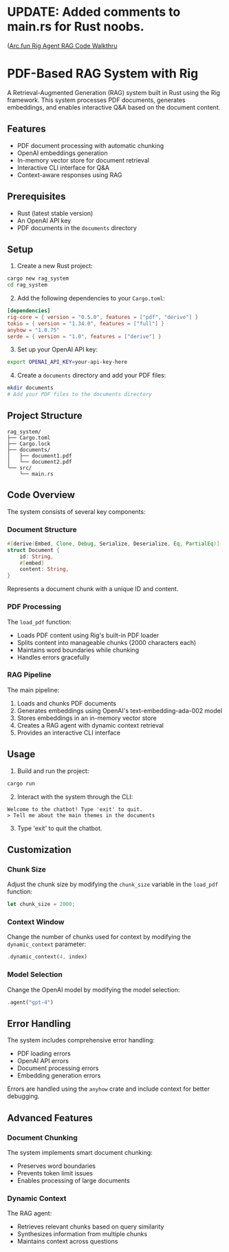 # UPDATE: Added comments to main.rs for Rust noobs. 
([Arc.fun Rig Agent RAG Code Walkthru](https://github.com/unicornlaunching/rig-rag-system-example/blob/main/The%20Syndicate%20-%20Making%20Agents%20with%20Rig%20on%20Arc.fun%20with%20Rust.mp3?raw=true)

# PDF-Based RAG System with Rig

A Retrieval-Augmented Generation (RAG) system built in Rust using the Rig framework. This system processes PDF documents, generates embeddings, and enables interactive Q&A based on the document content.

## Features

- PDF document processing with automatic chunking
- OpenAI embeddings generation
- In-memory vector store for document retrieval
- Interactive CLI interface for Q&A
- Context-aware responses using RAG

## Prerequisites

- Rust (latest stable version)
- An OpenAI API key
- PDF documents in the `documents` directory

## Setup

1. Create a new Rust project:
```bash
cargo new rag_system
cd rag_system
```

2. Add the following dependencies to your `Cargo.toml`:
```toml
[dependencies]
rig-core = { version = "0.5.0", features = ["pdf", "derive"] }
tokio = { version = "1.34.0", features = ["full"] }
anyhow = "1.0.75"
serde = { version = "1.0", features = ["derive"] }
```

3. Set up your OpenAI API key:
```bash
export OPENAI_API_KEY=your-api-key-here
```

4. Create a `documents` directory and add your PDF files:
```bash
mkdir documents
# Add your PDF files to the documents directory
```

## Project Structure

```
rag_system/
├── Cargo.toml
├── Cargo.lock
├── documents/
│   ├── document1.pdf
│   └── document2.pdf
└── src/
    └── main.rs
```

## Code Overview

The system consists of several key components:

### Document Structure
```rust
#[derive(Embed, Clone, Debug, Serialize, Deserialize, Eq, PartialEq)]
struct Document {
    id: String,
    #[embed]
    content: String,
}
```
Represents a document chunk with a unique ID and content.

### PDF Processing
The `load_pdf` function:
- Loads PDF content using Rig's built-in PDF loader
- Splits content into manageable chunks (2000 characters each)
- Maintains word boundaries while chunking
- Handles errors gracefully

### RAG Pipeline
The main pipeline:
1. Loads and chunks PDF documents
2. Generates embeddings using OpenAI's text-embedding-ada-002 model
3. Stores embeddings in an in-memory vector store
4. Creates a RAG agent with dynamic context retrieval
5. Provides an interactive CLI interface

## Usage

1. Build and run the project:
```bash
cargo run
```

2. Interact with the system through the CLI:
```
Welcome to the chatbot! Type 'exit' to quit.
> Tell me about the main themes in the documents
```

3. Type 'exit' to quit the chatbot.

## Customization

### Chunk Size
Adjust the chunk size by modifying the `chunk_size` variable in the `load_pdf` function:
```rust
let chunk_size = 2000;
```

### Context Window
Change the number of chunks used for context by modifying the `dynamic_context` parameter:
```rust
.dynamic_context(4, index)
```

### Model Selection
Change the OpenAI model by modifying the model selection:
```rust
.agent("gpt-4") 
```

## Error Handling

The system includes comprehensive error handling:
- PDF loading errors
- OpenAI API errors
- Document processing errors
- Embedding generation errors

Errors are handled using the `anyhow` crate and include context for better debugging.

## Advanced Features

### Document Chunking
The system implements smart document chunking:
- Preserves word boundaries
- Prevents token limit issues
- Enables processing of large documents

### Dynamic Context
The RAG agent:
- Retrieves relevant chunks based on query similarity
- Synthesizes information from multiple chunks
- Maintains context across questions

